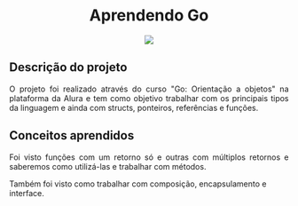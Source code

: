 <h1 align="center">Aprendendo Go</h1>
<p align="center">
<img src="https://img.shields.io/badge/Go-00ADD8?style=for-the-badge&logo=go&logoColor=white">
</p>

## Descrição do projeto
<p align="justify">
O projeto foi realizado através do curso "Go: Orientação a objetos" na plataforma da Alura e tem como objetivo trabalhar com os principais tipos da linguagem e ainda com structs, ponteiros, referências e funções.
</p>

## Conceitos aprendidos
<p align="justify">Foi visto funções com um retorno só e outras com múltiplos retornos e saberemos como utilizá-las e trabalhar com métodos.

Também foi visto como trabalhar com composição, encapsulamento e interface.
</p>
